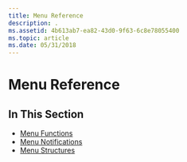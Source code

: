 ```yaml
---
title: Menu Reference
description: .
ms.assetid: 4b613ab7-ea82-43d0-9f63-6c8e78055400
ms.topic: article
ms.date: 05/31/2018
---
```


# Menu Reference

## In This Section

-   [Menu Functions](menu-functions.md)
-   [Menu Notifications](menu-notifications.md)
-   [Menu Structures](menu-structures.md)

 

 




